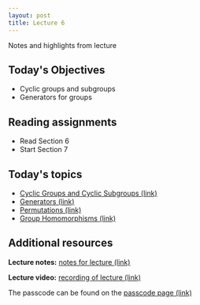 ```yaml
---
layout: post
title: Lecture 6
---
```


Notes and highlights from lecture

## Today's Objectives

* Cyclic groups and subgroups
* Generators for groups

## Reading assignments

* Read Section 6
* Start Section 7

## Today's topics
* <a target="_parent" href="https://wcasper.github.io/math407spring2021/topics/cyclic-groups.html">Cyclic Groups and Cyclic Subgroups (link)</a>
* <a target="_parent" href="https://wcasper.github.io/math407spring2021/topics/generators.html">Generators (link)</a>
* <a target="_parent" href="https://wcasper.github.io/math407spring2021/topics/permutation.html">Permutations (link)</a>
* <a target="_parent" href="https://wcasper.github.io/math407spring2021/topics/group-homomorphism.html">Group Homomorphisms (link)</a>

## Additional resources

**Lecture notes:** <a target="_parent" href="https://wcasper.github.io/math407spring2021/extras/notes/407-lecture6.pdf">notes for lecture (link)</a>


**Lecture video:** <a target="_parent" href="https://fullerton.zoom.us/rec/share/8vBXsOi4Z7QgJxnKXj4vNn2AfClm1ZiaQJmMLfp-KfY37VGuknBqHEJ2aaJ0P_Fa.-pSCH530KDjPqFqU">recording of lecture (link)</a>

The passcode can be found on the <a target="_parent" href="https://csufullerton.instructure.com/courses/3087997/pages/video-lecture-keys">passcode page (link)</a>






